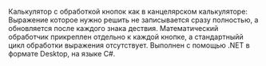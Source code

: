 Калькулятор с обработкой кнопок как в канцелярском калькуляторе:
Выражение которое нужно решить не записывается сразу полностью, а обновляется после каждого знака дествия. Математический обработчик прикреплен отдельно к каждой кнопке, а стандартныйй цикл обработки выражения отсутствует.
Выполнен с помощью .NET в формате Desktop, на языке C#.
